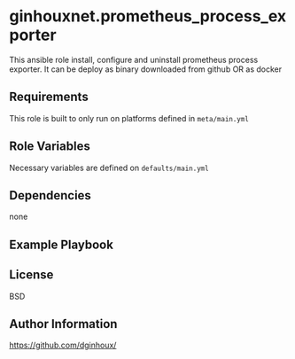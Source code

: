 ginhouxnet.prometheus_process_exporter
=========

This ansible role install, configure and uninstall prometheus process exporter.
It can be deploy as binary downloaded from github OR as docker



Requirements
------------

This role is built to only run on platforms defined in `meta/main.yml`


Role Variables
--------------

Necessary variables are defined on `defaults/main.yml`



Dependencies
------------

none


Example Playbook
----------------



License
-------

BSD


Author Information
------------------

https://github.com/dginhoux/

